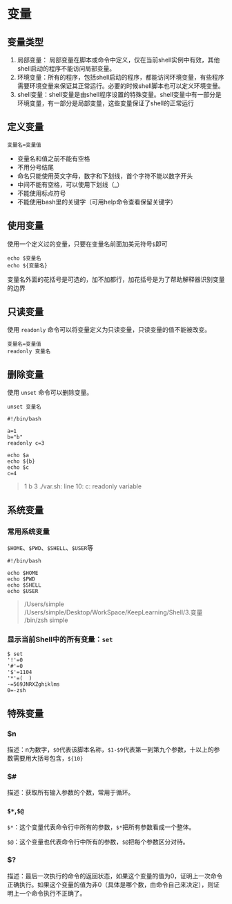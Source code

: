 # 变量

## 变量类型

1. 局部变量： 局部变量在脚本或命令中定义，仅在当前shell实例中有效，其他shell启动的程序不能访问局部变量。
2. 环境变量：所有的程序，包括shell启动的程序，都能访问环境变量，有些程序需要环境变量来保证其正常运行。必要的时候shell脚本也可以定义环境变量。
3. shell变量：shell变量是由shell程序设置的特殊变量。shell变量中有一部分是环境变量，有一部分是局部变量，这些变量保证了shell的正常运行

## 定义变量

```shell
变量名=变量值
```

* 变量名和值之前不能有空格
* 不用分号结尾
* 命名只能使用英文字母，数字和下划线，首个字符不能以数字开头
* 中间不能有空格，可以使用下划线（_）
* 不能使用标点符号
* 不能使用bash里的关键字（可用help命令查看保留关键字）

## 使用变量

使用一个定义过的变量，只要在变量名前面加美元符号`$`即可

```shell
echo $变量名
echo ${变量名}
```

变量名外面的花括号是可选的，加不加都行，加花括号是为了帮助解释器识别变量的边界

## 只读变量

使用 `readonly` 命令可以将变量定义为只读变量，只读变量的值不能被改变。

```shell
变量名=变量值
readonly 变量名
```

## 删除变量

使用 `unset` 命令可以删除变量。

```shell
unset 变量名
```

```shell
#!/bin/bash

a=1
b="b"
readonly c=3

echo $a
echo ${b}
echo $c
c=4
```

> 1
> b
> 3
> ./var.sh: line 10: c: readonly variable

## 系统变量

### 常用系统变量

`$HOME`、`$PWD`、`$SHELL`、`$USER`等

```shell
#!/bin/bash

echo $HOME
echo $PWD
echo $SHELL
echo $USER
```

> /Users/simple
> /Users/simple/Desktop/WorkSpace/KeepLearning/Shell/3.变量
> /bin/zsh
> simple

### 显示当前Shell中的所有变量：`set`

```shell
$ set
'!'=0
'#'=0
'$'=1104
'*'=(  )
-=569JNRXZghiklms
0=-zsh
```

## 特殊变量

### $n

描述：n为数字，`$0`代表该脚本名称，`$1-$9`代表第一到第九个参数，十以上的参数需要用大括号包含，`${10}`

### $#

描述：获取所有输入参数的个数，常用于循环。

### `$*`,`$@`

`$*`：这个变量代表命令行中所有的参数，`$*`把所有参数看成一个整体。

`$@`：这个变量也代表命令行中所有的参数，`$@`把每个参数区分对待。

### $?

描述：最后一次执行的命令的返回状态，如果这个变量的值为0，证明上一次命令正确执行。如果这个变量的值为非0（具体是哪个数，由命令自己来决定），则证明上一个命令执行不正确了。

